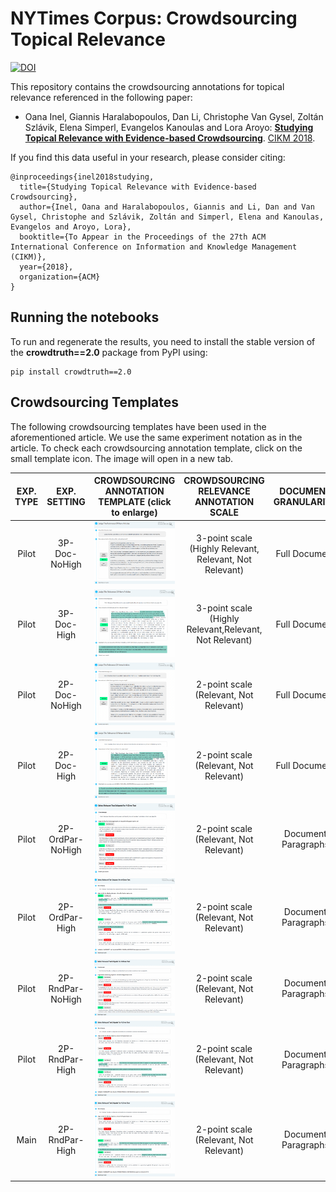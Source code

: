 # NYTimes Corpus: Crowdsourcing Topical Relevance

[![DOI](https://zenodo.org/badge/145406620.svg)](https://zenodo.org/badge/latestdoi/145406620)

This repository contains the crowdsourcing annotations for topical relevance referenced in the following paper:

* Oana Inel, Giannis Haralabopoulos, Dan Li, Christophe Van Gysel, Zoltán Szlávik, Elena Simperl, Evangelos Kanoulas and Lora Aroyo: **[Studying Topical Relevance with Evidence-based Crowdsourcing](https:...)**. [CIKM 2018](http://www.cikm2018.units.it).


If you find this data useful in your research, please consider citing:

```
@inproceedings{inel2018studying,
  title={Studying Topical Relevance with Evidence-based Crowdsourcing},
  author={Inel, Oana and Haralabopoulos, Giannis and Li, Dan and Van Gysel, Christophe and Szlávik, Zoltán and Simperl, Elena and Kanoulas, Evangelos and Aroyo, Lora},
  booktitle={To Appear in the Proceedings of the 27th ACM International Conference on Information and Knowledge Management (CIKM)},
  year={2018},
  organization={ACM}
}
```

## Running the notebooks

To run and regenerate the results, you need to install the stable version of the **crowdtruth==2.0** package from PyPI using:
```
pip install crowdtruth==2.0
```

## Crowdsourcing Templates
The following crowdsourcing templates have been used in the aforementioned article. We use the same experiment notation as in the article. To check each crowdsourcing annotation template, click on the small template icon. The image will open in a new tab.

| EXP. TYPE| EXP. SETTING | CROWDSOURCING ANNOTATION TEMPLATE (click to enlarge) | CROWDSOURCING RELEVANCE ANNOTATION SCALE | DOCUMENT GRANULARITY | DOCUMENT PARAGRAPH ORDER | TARGET ANNOTATION |                
|:---:|:----------:|:--------:|:---------------------------:|:--------------------:|:------------------------:|:----------:|
| Pilot |   3P-Doc-NoHigh  | ![Fig.1: Pilot 3P-Doc-NoHigh.](https://raw.githubusercontent.com/CrowdTruth/NYT-Crowdsourcing-Topical-Relevance/master/templates/Pilot-3P-Doc-NoHigh.png)| 3-point scale (Highly Relevant, Relevant, Not Relevant) |    Full  Document    |             N\A            |          Relevance Value         |
|Pilot|    3P-Doc-High   | ![Fig.1: Pilot 3P-Doc-High.](https://raw.githubusercontent.com/CrowdTruth/NYT-Crowdsourcing-Topical-Relevance/master/templates/Pilot-3P-Doc-High.png) |  3-point scale (Highly Relevant,Relevant, Not Relevant) |    Full  Document    |             N\A            | Relevance Value + Text Highlight |
|Pilot|   2P-Doc-NoHigh | ![Fig.1: Pilot 2P-Doc-NoHigh.](https://raw.githubusercontent.com/CrowdTruth/NYT-Crowdsourcing-Topical-Relevance/master/templates/Pilot-2P-Doc-NoHigh.png) |         2-point scale  (Relevant, Not Relevant)         |    Full  Document    |             N\A            |          Relevance Value         |
|Pilot|    2P-Doc-High  | ![Fig.1: Pilot 2P-Doc-High.](https://raw.githubusercontent.com/CrowdTruth/NYT-Crowdsourcing-Topical-Relevance/master/templates/Pilot-2P-Doc-High.png) |         2-point scale  (Relevant, Not Relevant)         |    Full  Document    |             N\A            | Relevance Value + Text Highlight |
|Pilot| 2P-OrdPar-NoHigh | ![Fig.1: Pilot 2P-OrdPar-NoHigh.](https://raw.githubusercontent.com/CrowdTruth/NYT-Crowdsourcing-Topical-Relevance/master/templates/Pilot-2P-OrdPar-NoHigh.png) |         2-point scale  (Relevant, Not Relevant)         |  Document Paragraphs |          Document Order         |          Relevance Value         |
|Pilot|  2P-OrdPar-High | ![Fig.1: Pilot 2P-OrdPar-High.](https://raw.githubusercontent.com/CrowdTruth/NYT-Crowdsourcing-Topical-Relevance/master/templates/Pilot-2P-OrdPar-High.png) |         2-point scale  (Relevant, Not Relevant)         |  Document Paragraphs |          Document Order         | Relevance Value + Text Highlight |
|Pilot| 2P-RndPar-NoHigh | ![Fig.1: Pilot 2P-RndPar-NoHigh.](https://raw.githubusercontent.com/CrowdTruth/NYT-Crowdsourcing-Topical-Relevance/master/templates/Pilot-2P-RndPar-NoHigh.png) |         2-point scale  (Relevant, Not Relevant)         |  Document Paragraphs |          Random Order         |          Relevance Value         |
|Pilot|  2P-RndPar-High | ![Fig.1: Pilot 2P-RndPar-High.](https://raw.githubusercontent.com/CrowdTruth/NYT-Crowdsourcing-Topical-Relevance/master/templates/Pilot-2P-RndPar-High.png) |         2-point scale  (Relevant, Not Relevant)         |  Document Paragraphs |          Random Order         | Relevance Value + Text Highlight |
|  Main |  2P-RndPar-High | ![Fig.1: Main 2P-RndPar-High.](https://raw.githubusercontent.com/CrowdTruth/NYT-Crowdsourcing-Topical-Relevance/master/templates/Main-2P-RndPar-High.png) |         2-point scale  (Relevant, Not Relevant)         |  Document Paragraphs |          Random Order         | Relevance Value + Text Highlight |

